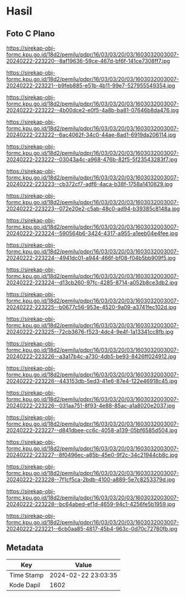 # Hasil

## Foto C Plano

https://sirekap-obj-formc.kpu.go.id/18d2/pemilu/pdpr/16/03/03/20/03/1603032003007-20240222-223220--8af19636-59ce-467d-bf6f-141ce7308ff7.jpg

https://sirekap-obj-formc.kpu.go.id/18d2/pemilu/pdpr/16/03/03/20/03/1603032003007-20240222-223221--b9feb885-e51b-4b11-99e7-527955549354.jpg

https://sirekap-obj-formc.kpu.go.id/18d2/pemilu/pdpr/16/03/03/20/03/1603032003007-20240222-223222--4b00dce2-e0f5-4a8b-ba81-07646b8da476.jpg

https://sirekap-obj-formc.kpu.go.id/18d2/pemilu/pdpr/16/03/03/20/03/1603032003007-20240222-223222--6ac4062f-34c0-44ae-8ad1-6919da206114.jpg

https://sirekap-obj-formc.kpu.go.id/18d2/pemilu/pdpr/16/03/03/20/03/1603032003007-20240222-223222--03043a4c-a968-476b-82f5-5f23543283f7.jpg

https://sirekap-obj-formc.kpu.go.id/18d2/pemilu/pdpr/16/03/03/20/03/1603032003007-20240222-223223--cb372cf7-adf6-4aca-b38f-1758a1410829.jpg

https://sirekap-obj-formc.kpu.go.id/18d2/pemilu/pdpr/16/03/03/20/03/1603032003007-20240222-223223--072e20e2-c5ab-48c0-ad94-b39385c8148a.jpg

https://sirekap-obj-formc.kpu.go.id/18d2/pemilu/pdpr/16/03/03/20/03/1603032003007-20240222-223224--590564b6-3424-4317-a955-a1eeb04e4fee.jpg

https://sirekap-obj-formc.kpu.go.id/18d2/pemilu/pdpr/16/03/03/20/03/1603032003007-20240222-223224--4941dc01-a944-466f-bf08-f04b5bb909f5.jpg

https://sirekap-obj-formc.kpu.go.id/18d2/pemilu/pdpr/16/03/03/20/03/1603032003007-20240222-223224--d13cb260-97fc-4285-8714-a052b8ce3db2.jpg

https://sirekap-obj-formc.kpu.go.id/18d2/pemilu/pdpr/16/03/03/20/03/1603032003007-20240222-223225--b0677c56-953e-4520-9a09-a3741fec102d.jpg

https://sirekap-obj-formc.kpu.go.id/18d2/pemilu/pdpr/16/03/03/20/03/1603032003007-20240222-223225--72cb3676-f523-4dc4-9e4f-1a13341cc8fb.jpg

https://sirekap-obj-formc.kpu.go.id/18d2/pemilu/pdpr/16/03/03/20/03/1603032003007-20240222-223226--a3a17b4c-a730-4db5-be93-8426ff024912.jpg

https://sirekap-obj-formc.kpu.go.id/18d2/pemilu/pdpr/16/03/03/20/03/1603032003007-20240222-223226--443153db-5ed3-41e6-87e4-122e46918c45.jpg

https://sirekap-obj-formc.kpu.go.id/18d2/pemilu/pdpr/16/03/03/20/03/1603032003007-20240222-223226--031aa751-8f93-4e88-85ac-a1a8020e2037.jpg

https://sirekap-obj-formc.kpu.go.id/18d2/pemilu/pdpr/16/03/03/20/03/1603032003007-20240222-223227--d841dbee-cc6c-4058-a139-05bf6585d504.jpg

https://sirekap-obj-formc.kpu.go.id/18d2/pemilu/pdpr/16/03/03/20/03/1603032003007-20240222-223227--8f0496ec-a85b-45e0-9f2c-34c21944cb8c.jpg

https://sirekap-obj-formc.kpu.go.id/18d2/pemilu/pdpr/16/03/03/20/03/1603032003007-20240222-223228--7f1cf5ca-2bdb-4100-a889-5e7c8253379d.jpg

https://sirekap-obj-formc.kpu.go.id/18d2/pemilu/pdpr/16/03/03/20/03/1603032003007-20240222-223228--bc64abed-ef1d-4659-94c1-4256fe5b1959.jpg

https://sirekap-obj-formc.kpu.go.id/18d2/pemilu/pdpr/16/03/03/20/03/1603032003007-20240222-223221--6cb0aa85-4817-45b4-963c-0d70c72780fb.jpg


## Metadata

| Key        | Value               |
| ---------- | ------------------- |
| Time Stamp | 2024-02-22 23:03:35 |
| Kode Dapil | 1602                |




